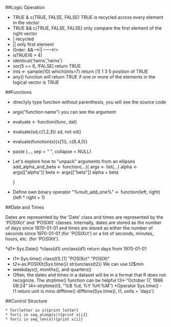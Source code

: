 ##Logic Operation

* TRUE & c(TRUE, FALSE, FALSE)    TRUE is recycled across every element in the vector
* TRUE && c(TRUE, FALSE, FALSE)   only compare the first element of the right vector
* | recycled
* || only first element
* Order: &&-->||--->!=
* isTRUE(6 > 4)
* identical('twins','twins')
* xor(5 == 6, !FALSE)  return TRUE
* ints <- sample(10)     which(ints>7)  return [1] 1 3 5   position of TRUE
* any() function will return TRUE if one or more of the elements in the logical vector is TRUE

##Functions

* directyly type function without parenthesis, you will see the source code
* args("function name")  you can see the argument
* evaluate <- function(func, dat)
* evaluate(sd,c(1,2,3))   sd, not sd()
* evaluate(function(x){x[1]}, c(8,4,0))
* paste (..., sep = " ", collapse = NULL)
* Let's explore how to "unpack" arguments from an ellipses
    add_alpha_and_beta <- function(...){
      args <- list(...)
      alpha <- args[["alpha"]]
      beta  <- args[["beta"]]
      alpha + beta 
    
    }
    
* Define own binary operator 
    "%mult_add_one%" <- function(left, right){left * right + 1}


##Date and Times

Dates are represented by the 'Date' class and times are represented by the 'POSIXct' and 'POSIXlt' classes. 
Internally, dates are stored as the number of days since 1970-01-01 and times are stored as either the number 
of seconds since 1970-01-01 (for 'POSIXct') or a list of seconds, minutes, hours, etc. (for 'POSIXlt').

*d1<-Sys.Date()
*class(d1)    unclass(d1) return days from 1970-01-01
* t1<-Sys.time()   class(t1)   [1] "POSIXct" "POSIXt" 
* t2<-as.POSIXlt(Sys.time())  str(unclass(t2))     We can use t2$min
*  weekdays(), months(), and quarters()
* Often, the dates and times in a dataset will be in a format that R does not recognize. The strptime() function can be helpful
      t3<-"October 17, 1986 08:24"
      t4<-strptime(t3, "%B %d, %Y %H:%M")
*Operator 
        Sys.time() - t1   return unit is mins
        difftime()    difftime(Sys.time(), t1, units = 'days')
        

##Control Structure

    * for(letter in x){print letter}
    * for(i in seq_along(x)){print x[i]}
    * for(i in seq_len(x)){print x[i]}
    

  
